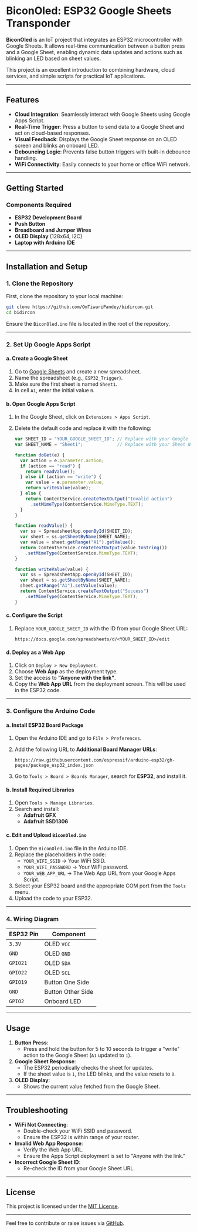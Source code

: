 # BiconOled: ESP32 Google Sheets Transponder

**BiconOled** is an IoT project that integrates an ESP32 microcontroller with Google Sheets. It allows real-time communication between a button press and a Google Sheet, enabling dynamic data updates and actions such as blinking an LED based on sheet values.

This project is an excellent introduction to combining hardware, cloud services, and simple scripts for practical IoT applications.

---

## Features

- **Cloud Integration**: Seamlessly interact with Google Sheets using Google Apps Script.
- **Real-Time Trigger**: Press a button to send data to a Google Sheet and act on cloud-based responses.
- **Visual Feedback**: Displays the Google Sheet response on an OLED screen and blinks an onboard LED.
- **Debouncing Logic**: Prevents false button triggers with built-in debounce handling.
- **WiFi Connectivity**: Easily connects to your home or office WiFi network.

---

## Getting Started

### Components Required

- **ESP32 Development Board**
- **Push Button**
- **Breadboard and Jumper Wires**
- **OLED Display** (128x64, I2C)
- **Laptop with Arduino IDE**

---

## Installation and Setup

### 1. Clone the Repository

First, clone the repository to your local machine:

```bash
git clone https://github.com/OmTiwariPandey/bidircon.git
cd bidircon
```

Ensure the `BiconOled.ino` file is located in the root of the repository.

---

### 2. Set Up Google Apps Script

#### a. Create a Google Sheet

1. Go to [Google Sheets](https://sheets.google.com) and create a new spreadsheet.
2. Name the spreadsheet (e.g., `ESP32_Trigger`).
3. Make sure the first sheet is named `Sheet1`.
4. In cell `A1`, enter the initial value `0`.

#### b. Open Google Apps Script

1. In the Google Sheet, click on `Extensions > Apps Script`.
2. Delete the default code and replace it with the following:

   ```javascript
   var SHEET_ID = "YOUR_GOOGLE_SHEET_ID"; // Replace with your Google Sheet ID
   var SHEET_NAME = "Sheet1";             // Replace with your Sheet Name if different

   function doGet(e) {
     var action = e.parameter.action;
     if (action == "read") {
       return readValue();
     } else if (action == "write") {
       var value = e.parameter.value;
       return writeValue(value);
     } else {
       return ContentService.createTextOutput("Invalid action")
         .setMimeType(ContentService.MimeType.TEXT);
     }
   }

   function readValue() {
     var ss = SpreadsheetApp.openById(SHEET_ID);
     var sheet = ss.getSheetByName(SHEET_NAME);
     var value = sheet.getRange("A1").getValue();
     return ContentService.createTextOutput(value.toString())
       .setMimeType(ContentService.MimeType.TEXT);
   }

   function writeValue(value) {
     var ss = SpreadsheetApp.openById(SHEET_ID);
     var sheet = ss.getSheetByName(SHEET_NAME);
     sheet.getRange("A1").setValue(value);
     return ContentService.createTextOutput("Success")
       .setMimeType(ContentService.MimeType.TEXT);
   }
   ```

#### c. Configure the Script

1. Replace `YOUR_GOOGLE_SHEET_ID` with the ID from your Google Sheet URL:
   ```
   https://docs.google.com/spreadsheets/d/<YOUR_SHEET_ID>/edit
   ```

#### d. Deploy as a Web App

1. Click on `Deploy > New Deployment`.
2. Choose **Web App** as the deployment type.
3. Set the access to **"Anyone with the link"**.
4. Copy the **Web App URL** from the deployment screen. This will be used in the ESP32 code.

---

### 3. Configure the Arduino Code

#### a. Install ESP32 Board Package

1. Open the Arduino IDE and go to `File > Preferences`.
2. Add the following URL to **Additional Board Manager URLs**:
   ```
   https://raw.githubusercontent.com/espressif/arduino-esp32/gh-pages/package_esp32_index.json
   ```

3. Go to `Tools > Board > Boards Manager`, search for **ESP32**, and install it.

#### b. Install Required Libraries

1. Open `Tools > Manage Libraries`.
2. Search and install:
   - **Adafruit GFX**
   - **Adafruit SSD1306**

#### c. Edit and Upload `BiconOled.ino`

1. Open the `BiconOled.ino` file in the Arduino IDE.
2. Replace the placeholders in the code:
   - `YOUR_WIFI_SSID` → Your WiFi SSID.
   - `YOUR_WIFI_PASSWORD` → Your WiFi password.
   - `YOUR_WEB_APP_URL` → The Web App URL from your Google Apps Script.
3. Select your ESP32 board and the appropriate COM port from the `Tools` menu.
4. Upload the code to your ESP32.

---

### 4. Wiring Diagram

| ESP32 Pin | Component  |
|-----------|------------|
| `3.3V`    | OLED `VCC` |
| `GND`     | OLED `GND` |
| `GPIO21`  | OLED `SDA` |
| `GPIO22`  | OLED `SCL` |
| `GPIO19`  | Button One Side |
| `GND`     | Button Other Side |
| `GPIO2`   | Onboard LED |

---

## Usage

1. **Button Press**:
   - Press and hold the button for 5 to 10 seconds to trigger a "write" action to the Google Sheet (`A1` updated to `1`).
2. **Google Sheet Response**:
   - The ESP32 periodically checks the sheet for updates.
   - If the sheet value is `1`, the LED blinks, and the value resets to `0`.
3. **OLED Display**:
   - Shows the current value fetched from the Google Sheet.

---

## Troubleshooting

- **WiFi Not Connecting**:
  - Double-check your WiFi SSID and password.
  - Ensure the ESP32 is within range of your router.
- **Invalid Web App Response**:
  - Verify the Web App URL.
  - Ensure the Apps Script deployment is set to "Anyone with the link."
- **Incorrect Google Sheet ID**:
  - Re-check the ID from your Google Sheet URL.

---

## License

This project is licensed under the [MIT License](LICENSE).

---

Feel free to contribute or raise issues via [GitHub](https://github.com/OmTiwariPandey/bidircon).
